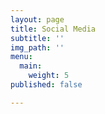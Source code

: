 ```yaml
---
layout: page
title: Social Media
subtitle: ''
img_path: ''
menu:
  main:
    weight: 5
published: false

---
```

